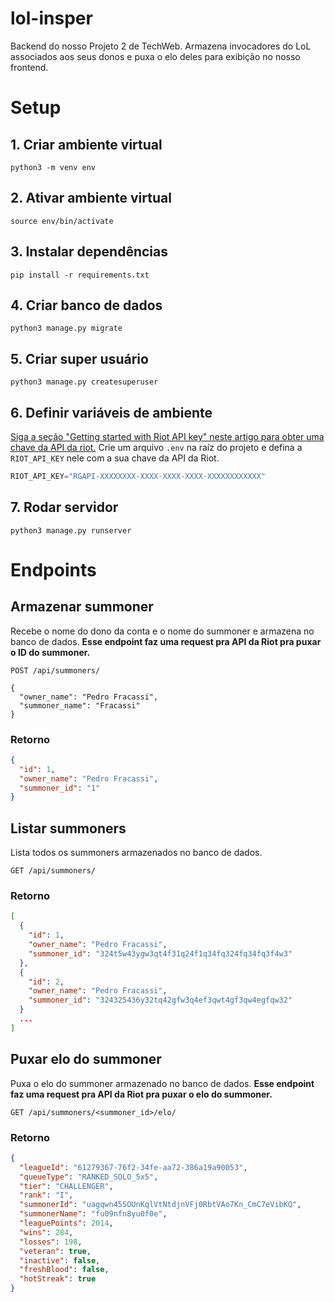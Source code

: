 # lol-insper

Backend do nosso Projeto 2 de TechWeb. Armazena invocadores do LoL associados aos seus donos e puxa o elo deles para exibição no nosso frontend.

# Setup

## 1. Criar ambiente virtual

```
python3 -m venv env
```

## 2. Ativar ambiente virtual

```
source env/bin/activate
```

## 3. Instalar dependências

```
pip install -r requirements.txt
```

## 4. Criar banco de dados

```
python3 manage.py migrate
```

## 5. Criar super usuário

```
python3 manage.py createsuperuser
```

## 6. Definir variáveis de ambiente
[Siga a seção "Getting started with Riot API key" neste artigo para obter uma chave da API da riot.](https://towardsdatascience.com/how-to-use-riot-api-with-python-b93be82dbbd6) Crie um arquivo `.env` na raíz do projeto e defina a `RIOT_API_KEY` nele com a sua chave da API da Riot.

```d
RIOT_API_KEY="RGAPI-XXXXXXXX-XXXX-XXXX-XXXX-XXXXXXXXXXXX"
```

## 7. Rodar servidor

```
python3 manage.py runserver
```

# Endpoints

## Armazenar summoner

Recebe o nome do dono da conta e o nome do summoner e armazena no banco de dados. **Esse endpoint faz uma request pra API da Riot pra puxar o ID do summoner.**
  
  ```
  POST /api/summoners/

  {
    "owner_name": "Pedro Fracassi",
    "summoner_name": "Fracassi"
  }
  ```

### Retorno

  ```json
  {
    "id": 1,
    "owner_name": "Pedro Fracassi",
    "summoner_id": "1"
  }
  ```

## Listar summoners

Lista todos os summoners armazenados no banco de dados.

  ```
  GET /api/summoners/
  ```

### Retorno

  ```json
  [
    {
      "id": 1,
      "owner_name": "Pedro Fracassi",
      "summoner_id": "324t5w43ygw3qt4f31q24f1q34fq324fq34fq3f4w3"
    },
    {
      "id": 2,
      "owner_name": "Pedro Fracassi",
      "summoner_id": "324325436y32tq42gfw3q4ef3qwt4gf3qw4egfqw32"
    }
    ...
  ]
  ```

## Puxar elo do summoner

Puxa o elo do summoner armazenado no banco de dados. **Esse endpoint faz uma request pra API da Riot pra puxar o elo do summoner.**

  ```
  GET /api/summoners/<summoner_id>/elo/
  ```

### Retorno

  ```json
  {
    "leagueId": "61279367-76f2-34fe-aa72-386a19a90053",
    "queueType": "RANKED_SOLO_5x5",
    "tier": "CHALLENGER",
    "rank": "I",
    "summonerId": "uagqwn455OUnKqlVtNtdjnVFj0RbtVAo7Kn_CmC7eVibKQ",
    "summonerName": "fu09nfn8yu0f0e",
    "leaguePoints": 2014,
    "wins": 284,
    "losses": 198,
    "veteran": true,
    "inactive": false,
    "freshBlood": false,
    "hotStreak": true
}
  ```